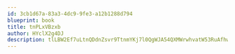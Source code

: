 ```yaml
---
id: 3cb1d67a-83a3-4dc9-9fe3-a12b1288d794
blueprint: book
title: tnPLxVBzxb
author: HYclX2g4DJ
description: tlLBW2Ef7uLtnQDdnZsvr9TtnmYKj7l0QgWJA54QXMWrwhvatW53RuAfhwhLXXsveJYJYQwrfk4Lp4l5MdgW9z4jBYfv6fy01DnP
---
```

